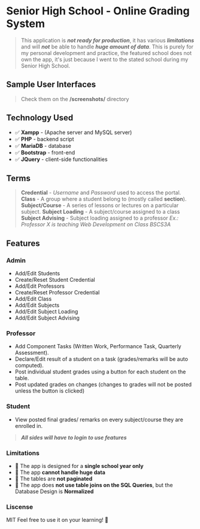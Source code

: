 # Senior High School - Online Grading System

> This application is **_not ready for production_**, it has various **_limitations_** and will **_not_** be able to
> handle **_huge amount of data_**. This is purely for my personal development and practice,
> the featured school does not own the app, it's just because I went to the stated school during my Senior High School.

## Sample User Interfaces

> Check them on the **/screenshots/** directory

## Technology Used

- ✅ **Xampp** - (Apache server and MySQL server)
- ✅ **PHP** - backend script
- ✅ **MariaDB** - database
- ✅ **Bootstrap** - front-end
- ✅ **JQuery** - client-side functionalities

## Terms

> **Credential** - _Username_ and _Password_ used to access the portal.
> **Class** - A group where a student belong to (mostly called **section**).
> **Subject/Course** - A series of lessons or lectures on a particular subject.
> **Subject Loading** - A subject/course assigned to a class
> **Subject Advising** - Subject loading assigned to a professor _Ex.: Professor X is teaching Web Development on Class BSCS3A_

## Features

### Admin

- Add/Edit Students
- Create/Reset Student Credential
- Add/Edit Professors
- Create/Reset Professor Credential
- Add/Edit Class
- Add/Edit Subjects
- Add/Edit Subject Loading
- Add/Edit Subject Advising

### Professor

- Add Component Tasks (Written Work, Performance Task, Quarterly Assessment).
- Declare/Edit result of a student on a task (grades/remarks will be auto computed).
- Post individual student grades using a button for each student on the table.
- Post updated grades on changes (changes to grades will not be posted unless the button is clicked)

### Student

- View posted final grades/ remarks on every subject/course they are enrolled in.

> **_All sides will have to login to use features_**

### Limitations

- 🛑 The app is designed for a **single school year only**
- 🛑 The app **cannot handle huge data**
- 🛑 The tables are **not paginated**
- 🛑 The app does **not use table joins on the SQL Queries**, but the Database Design is **Normalized**

### Liscense

MIT
Feel free to use it on your learning! 🎉
